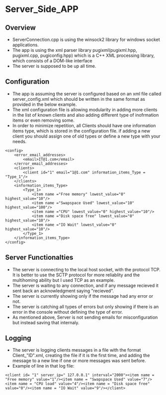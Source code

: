 # Server_Side_APP
## Overview
- ServerConnection.cpp is using the winsock2 library for windows socket applications.
- The app is using the xml parser library pugixml(pugixml.hpp, pugixml.cpp, pugiconfig.hpp) which is a C++ XML processing library, which consists of a DOM-like interface
- The server is supposed to be up all time.
## Configuration
- The app is assuming the server is configured based on an xml file called server_config.xml which should be written in the same format as provided in the below example.
- The xml configuration file is allowing modularity in adding more clients in the list of known clients and also adding different type of inofrmation items or even removing some.
- In order to minimize repetition, all Clients should have one information items type, which is stored in the configuration file. if adding a new client you should assign one of old types or define a new type with your needs.
```
<config>
    <error_email_addresses>
        <email>IT@1.com</email>
    </error_email_addresses>
    <clients>
        <client id="1" email="1@1.com" information_items_Type = "Type_1"/>
    </clients>
    <information_items_Type>
		<Type_1>
			<item name ="Free memory" lowest_value="0" highest_value="10"/>
			<item name ="Swapspace Used" lowest_value="10" highest_value="100"/>
			<item name ="CPU" lowest_value="0" highest_value="10"/>
			<item name ="Disk space free" lowest_value="0" highest_value="10"/>
			<item name ="IO Wait" lowest_value="0" highest_value="10"/>
		</Type_1>
    </information_items_Type>
</config>
```
## Server Functionalties
- The server is connecting to the local host socket, with the protocol TCP. It is better to use the SCTP protocol for more reliablity and the multihoming ability but I used TCP as an example.
- The server is waiting to any connection, and if any message recieved it sent back an acknowledgment saying "recieved".
- The server is currently showing only if the message had any error or not.
- The server is catching all types of errors but only showing if there is an error in the console without defining the type of error.
- As mentioned above, Server is not sending emails for misconfiguration but instead saving that internaly.
## Logging
- The server is logging clients messages in a file with the format Client_"ID".xml, creating the file if it is the first time, and adding the message to a new line if one or more messages was sent before.
- Example of line in that log file:
```
<client id= "1" server_ip=" 127.0.0.1" interval="2000"><item name = "Free memory" value="1"/><item name = "Swapspace Used" value="7"/><item name = "CPU load" value="4"/><item name = "Disk space free" value="0"/><item name = "IO Wait" value="9"/></client>
```
